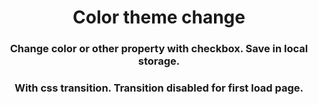 <h1 align="center">Color theme change</h1>
<h3 align="center">Change color or other property with checkbox. Save in local 
storage.</h3>
<h3 align="center">With css transition. Transition disabled for first load page.</h3>